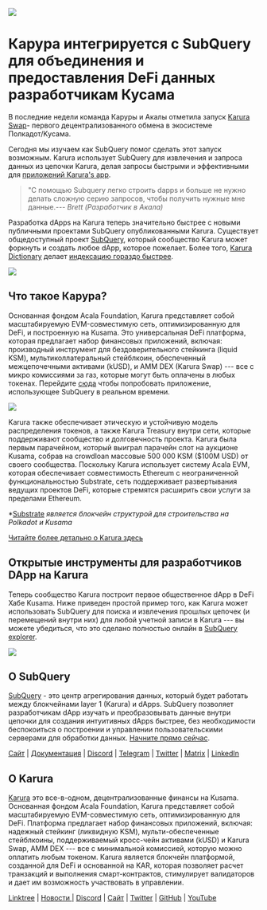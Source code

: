 ![](https://cdn-images-1.medium.com/max/1600/0*EBj5be1webNUchfi)

# Карура интегрируется с SubQuery для объединения и предоставления DeFi данных разработчикам Кусама

В последние недели команда Каруры и Акалы отметила запуск [Karura Swap](https://apps.karura.network/)- первого децентрализованного обмена в экосистеме Полкадот/Kусама.

Сегодня мы изучаем как SubQuery помог сделать этот запуск возможным. Karura использует SubQuery для извлечения и запроса данных из цепочки Karura, делая запросы быстрыми и эффективными для [приложений Karura's app](https://apps.karura.network/).

> "С помощью Subquery легко строить dapps и больше не нужно делать сложную серию запросов, чтобы получить нужные мне данные.*--- Brett (Разработчик в Акала)*

Разработка dApps на Karura теперь значительно быстрее с новыми публичными проектами SubQuery опубликованными Karura. Существует общедоступный проект [SubQuery](https://explorer.subquery.network/subquery/AcalaNetwork/karura), который сообщество Karura может форкнуть и создать любое dApp, которое пожелает. Более того, [Karura Dictionary](https://explorer.subquery.network/subquery/AcalaNetwork/karura-dictionary) делает [индексацию гораздо быстрее](https://subquery.medium.com/subquerys-just-got-a-lot-faster-with-the-dictionary-8a7a1447574).

![](https://cdn-images-1.medium.com/max/1600/1*vvI_pI93mhe4kzSNQ2yMoQ.png)

## Что такое Карура?

Основанная фондом Acala Foundation, Karura представляет собой масштабируемую EVM-совместимую сеть, оптимизированную для DeFi, и построенную на Kusama. Это универсальная DeFi платформа, которая предлагает набор финансовых приложений, включая: производный инструмент для бездоверительного стейкинга (liquid KSM), мультиколлатеральный стейблкоин, обеспеченный межцепочечными активами (kUSD), и AMM DEX (Karura Swap) --- все с микро комиссиями за газ, которые могут быть оплачены в любых токенах. Перейдите [сюда](http://apps.karura.network) чтобы попробовать приложение, использующее SubQuery в реальном времени.

![](https://cdn-images-1.medium.com/max/1600/0*g174RcFJwJcw2ITS)

Karura также обеспечивает этическую и устойчивую модель распределения токенов, а также Karura Treasury внутри сети, которые поддерживают сообщество и долговечность проекта. Karura была первым парачейном, который выиграл парачейн слот на аукционе Kusama, собрав на crowdloan массовые 500 000 KSM ($100M USD) от своего сообщества. Поскольку Karura использует систему Acala EVM, которая обеспечивает совместимость Ethereum с неограниченной функциональностью Substrate, сеть поддерживает развертывания ведущих проектов DeFi, которые стремятся расширить свои услуги за пределами Ethereum.

*[Substrate](http://substrate.dev/) *является блокчейн структурой для строительства на Polkadot и Kusama*

[Читайте более детально о Karura здесь](https://medium.com/acalanetwork/countdown-to-karura-a-deep-dive-on-the-defi-hub-of-kusama-410066fc1e1f)

## Открытые инструменты для разработчиков DApp на Karura

Теперь сообщество Karura построит первое общественное dApp в DeFi Хабе Kusama. Ниже приведен простой пример того, как Karura может использовать SubQuery для поиска и извлечения прошлых цепочек (и перемещений внутри них) для любой учетной записи в Karura --- вы можете убедиться, что это сделано полностью онлайн в [SubQuery explorer](https://explorer.subquery.network/subquery/AcalaNetwork/karura).

![](https://cdn-images-1.medium.com/max/1600/0*t6stH0LeQC8M5fSp)

## О SubQuery

[SubQuery](https://subquery.network/) - это центр агрегирования данных, который будет работать между блокчейнами layer 1 (Karura) и dApps. SubQuery позволяет разработчикам dApp изучать и преобразовывать данные внутри цепочки для создания интуитивных dApps быстрее, без необходимости беспокоиться о построении и управлении пользовательскими серверами для обработки данных. [Начните прямо сейчас](https://doc.subquery.network/).

[Сайт](https://subquery.network/) | [Документация](https://doc.subquery.network/) | [Discord](https://discord.com/invite/78zg8aBSMG) | [Telegram](https://t.me/subquerynetwork) | [Twitter](https://twitter.com/subquerynetwork) | [Matrix](https://matrix.to/#/#subquery:matrix.org) | [LinkedIn](https://www.linkedin.com/company/subquery)

## О Karura

[Karura](http://acala.network/karura) это все-в-одном, децентрализованные финансы на Kusama. Основанная фондом Acala Foundation, Karura представляет собой масштабируемую EVM-совместимую сеть, оптимизированную для DeFi. Платформа предлагает набор финансовых приложений, включая: надежный стейкинг (ликвидную KSM), мульти-обеспеченные стейблкоины, поддерживаемый кросс-чейн активами (kUSD) и Karura Swap, AMM DEX --- все с минимальной комиссией, которую можно оплатить любым токеном. Karura является блокчейн платформой, созданной для DeFi и основанной на KAR, которая позволяет расчет транзакций и выполнения смарт-контрактов, стимулирует валидаторов и дает им возможность участвовать в управлении.

[Linktree](http://linktr.ee/karuranetwork) | [Новости ](https://share.hsforms.com/1X9RxkXk-R62I0VNbATaDXw4h8qc) | [Discord](https://discord.gg/vdbFVCH) | [Сайт](http://acala.network/karura) | [Twitter](https://twitter.com/KaruraNetwork) | [GitHub](https://github.com/AcalaNetwork/Acala) | [YouTube](http://youtube.com/c/acalanetwork)